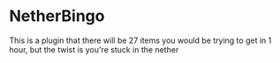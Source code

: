 # NetherBingo
This is a plugin that there will be 27 items you would be trying to get in 1 hour, but the twist is you're stuck in the nether

